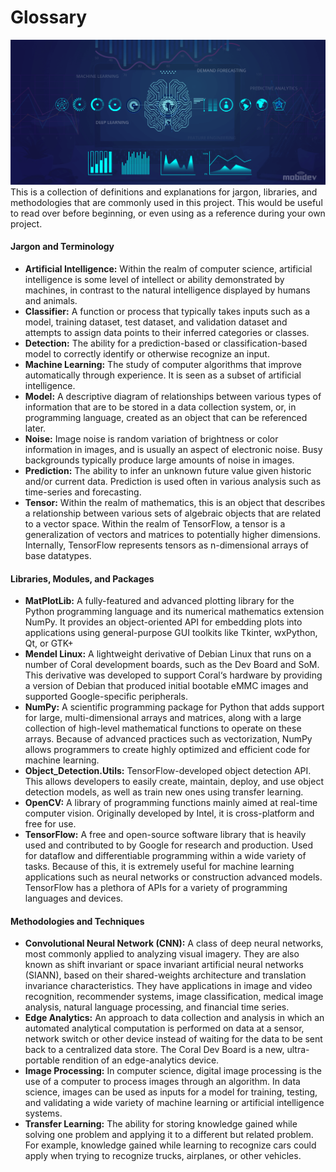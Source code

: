 # Glossary
![](../etc/machinelearning.png)
This is a collection of definitions and explanations for jargon, libraries, and methodologies that are commonly used in this project. This would be useful to read over before beginning, or even using as a reference during your own project.



#### Jargon and Terminology
   - **Artificial Intelligence:** Within the realm of computer science, artificial intelligence is some level of intellect or ability demonstrated by machines, in contrast to the natural intelligence displayed by humans and animals. 
   - **Classifier:** A function or process that typically takes inputs such as a model, training dataset, test dataset, and validation dataset and attempts to assign data points to their inferred categories or classes.
   - **Detection:** The ability for a prediction-based or classification-based model to correctly identify or otherwise recognize an input.
   - **Machine Learning:** The study of computer algorithms that improve automatically through experience. It is seen as a subset of artificial intelligence. 
   - **Model:** A descriptive diagram of relationships between various types of information that are to be stored in a data collection system, or, in programming language, created as an object that can be referenced later.
   - **Noise:** Image noise is random variation of brightness or color information in images, and is usually an aspect of electronic noise. Busy backgrounds typically produce large amounts of noise in images.
   - **Prediction:** The ability to infer an unknown future value given historic and/or current data. Prediction is used often in various analysis such as time-series and forecasting.
   - **Tensor:** Within the realm of mathematics, this is an object that describes a relationship between various sets of algebraic objects that are related to a vector space. Within the realm of TensorFlow, a tensor is a generalization of vectors and matrices to potentially higher dimensions. Internally, TensorFlow represents tensors as n-dimensional arrays of base datatypes.



#### Libraries, Modules, and Packages
   - **MatPlotLib:** A fully-featured and advanced plotting library for the Python programming language and its numerical mathematics extension NumPy. It provides an object-oriented API for embedding plots into applications using general-purpose GUI toolkits like Tkinter, wxPython, Qt, or GTK+
   - **Mendel Linux:** A lightweight derivative of Debian Linux that runs on a number of Coral development boards, such as the Dev Board and SoM. This derivative was developed to support Coral‘s hardware by providing a version of Debian that produced initial bootable eMMC images and supported Google-specific peripherals.
   - **NumPy:** A scientific programming package for Python that adds support for large, multi-dimensional arrays and matrices, along with a large collection of high-level mathematical functions to operate on these arrays. Because of advanced practices such as vectorization, NumPy allows programmers to create highly optimized and efficient code for machine learning. 
   - **Object_Detection.Utils:** TensorFlow-developed object detection API. This allows developers to easily create, maintain, deploy, and use object detection models, as well as train new ones using transfer learning.
   - **OpenCV:** A library of programming functions mainly aimed at real-time computer vision. Originally developed by Intel, it is cross-platform and free for use.
   - **TensorFlow:**  A free and open-source software library that is heavily used and contributed to by Google for research and production. Used for dataflow and differentiable programming within a wide variety of tasks. Because of this, it is extremely useful for machine learning applications such as neural networks or construction advanced models. TensorFlow has a plethora of APIs for a variety of programming languages and devices.



#### Methodologies and Techniques
   - **Convolutional Neural Network (CNN):** A class of deep neural networks, most commonly applied to analyzing visual imagery. They are also known as shift invariant or space invariant artificial neural networks (SIANN), based on their shared-weights architecture and translation invariance characteristics. They have applications in image and video recognition, recommender systems, image classification, medical image analysis, natural language processing, and financial time series.
   - **Edge Analytics:** An approach to data collection and analysis in which an automated analytical computation is performed on data at a sensor, network switch or other device instead of waiting for the data to be sent back to a centralized data store. The Coral Dev Board is a new, ultra-portable rendition of an edge-analytics device.
   - **Image Processing:** In computer science, digital image processing is the use of a computer to process images through an algorithm. In data science, images can be used as inputs for a model for training, testing, and validating a wide variety of machine learning or artificial intelligence systems.
   - **Transfer Learning:** The ability for storing knowledge gained while solving one problem and applying it to a different but related problem. For example, knowledge gained while learning to recognize cars could apply when trying to recognize trucks, airplanes, or other vehicles. 


